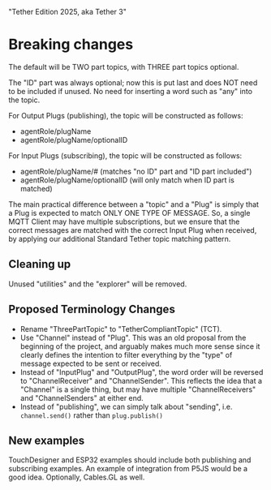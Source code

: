 "Tether Edition 2025, aka Tether 3"

# Breaking changes

The default will be TWO part topics, with THREE part topics optional.

The "ID" part was always optional; now this is put last and does NOT need to be included if unused. No need for inserting a word such as "any" into the topic.


For Output Plugs (publishing), the topic will be constructed as follows:
- agentRole/plugName
- agentRole/plugName/optionalID

For Input Plugs (subscribing), the topic will be constructed as follows:
- agentRole/plugName/# (matches "no ID" part and "ID part included")
- agentRole/plugName/optionalID (will only match when ID part is matched)

The main practical difference between a "topic" and a "Plug" is simply that a Plug is expected to match ONLY ONE TYPE OF MESSAGE. So, a single MQTT Client may have multiple subscriptions, but we ensure that the correct messages are matched with the correct Input Plug when received, by applying our additional Standard Tether topic matching pattern.

## Cleaning up
Unused "utilities" and the "explorer" will be removed.

## Proposed Terminology Changes
- Rename "ThreePartTopic" to "TetherCompliantTopic" (TCT).
- Use "Channel" instead of "Plug". This was an old proposal from the beginning of the project, and arguably makes much more sense since it clearly defines the intention to filter everything by the "type" of message expected to be sent or received.
- Instead of "InputPlug" and "OutputPlug", the word order will be reversed to "ChannelReceiver" and "ChannelSender". This reflects the idea that a "Channel" is a single thing, but may have multiple "ChannelReceivers" and "ChannelSenders" at either end.
- Instead of "publishing", we can simply talk about "sending", i.e. `channel.send()` rather than `plug.publish()`

## New examples
TouchDesigner and ESP32 examples should include both publishing and subscribing examples.
An example of integration from P5JS would be a good idea. Optionally, Cables.GL as well.
